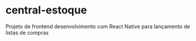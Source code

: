 # central-estoque
Projeto de frontend desenvolvimento com React Native para lançamento de listas de compras

